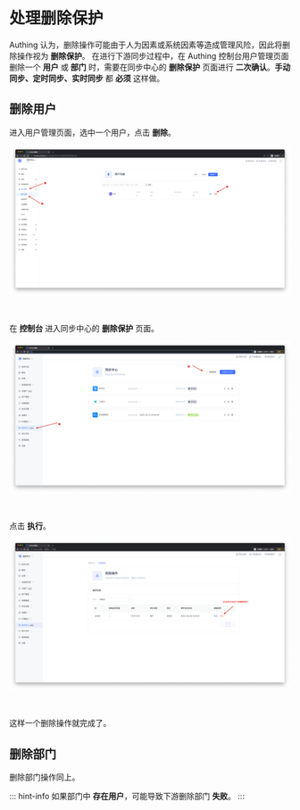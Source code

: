 # 处理删除保护

<LastUpdated/>

Authing 认为，删除操作可能由于人为因素或系统因素等造成管理风险，因此将删除操作视为 **删除保护**。
在进行下游同步过程中，在 Authing 控制台用户管理页面删除一个 **用户** 或 **部门** 时，需要在同步中心的 **删除保护** 页面进行 **二次确认**。**手动同步、定时同步、实时同步** 都 **必须** 这样做。

## 删除用户

进入用户管理页面，选中一个用户，点击 **删除**。

![](./images/deleteUser.png)

<br/>

在 **控制台** 进入同步中心的 **删除保护** 页面。

![](./images/performManualActions-1.png)

<br/>

点击 **执行**。


![](./images/performManualActions-2.png)

<br/>

这样一个删除操作就完成了。


## 删除部门

删除部门操作同上。

::: hint-info
如果部门中 **存在用户**，可能导致下游删除部门 **失败**。
:::



